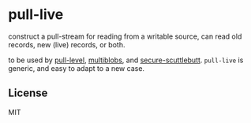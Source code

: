 # pull-live

construct a pull-stream for reading from a writable source,
can read old records, new (live) records, or both.

to be used by [pull-level](https://github.com/pull-stream/pull-level), 
[multiblobs](https://github.com/dominictarr/multiblob), and
[secure-scuttlebutt](https://github.com/ssbc/secure-scuttlebutt).
`pull-live` is generic, and easy to adapt to a new case.



## License

MIT
